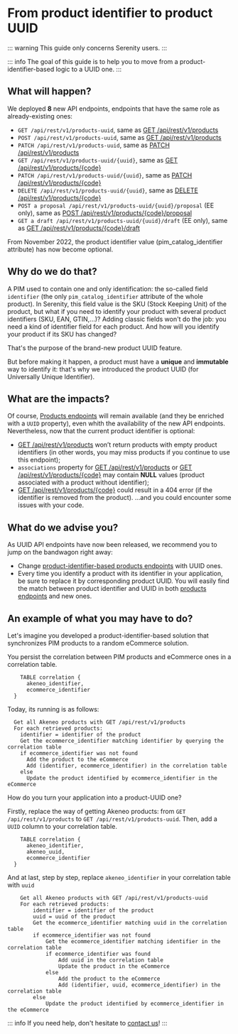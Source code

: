# From product identifier to product UUID

::: warning
This guide only concerns Serenity users.
:::

::: info
The goal of this guide is to help you to move from a product-identifier-based logic to a UUID one.
:::

## What will happen?

We deployed **8** new API endpoints, endpoints that have the same role as already-existing ones:
- `GET /api/rest/v1/products-uuid`, same as [GET /api/rest/v1/products](https://api.akeneo.com/api-reference.html#get_products)
- `POST /api/rest/v1/products-uuid`, same as [GET /api/rest/v1/products](https://api.akeneo.com/api-reference.html#post_products)
- `PATCH /api/rest/v1/products-uuid`, same as [PATCH /api/rest/v1/products](https://api.akeneo.com/api-reference.html#patch_products)
- `GET /api/rest/v1/products-uuid/{uuid}`, same as [GET /api/rest/v1/products/{code}](https://api.akeneo.com/api-reference.html#get_products__code_)
- `PATCH /api/rest/v1/products-uuid/{uuid}`, same as [PATCH /api/rest/v1/products/{code}](https://api.akeneo.com/api-reference.html#patch_products__code_)
- `DELETE /api/rest/v1/products-uuid/{uuid}`, same as [DELETE /api/rest/v1/products/{code}](https://api.akeneo.com/api-reference.html#delete_products__code_)
- `POST a proposal /api/rest/v1/products-uuid/{uuid}/proposal` (EE only), same as [POST /api/rest/v1/products/{code}/proposal](https://api.akeneo.com/api-reference.html#post_proposal)
- `GET a draft /api/rest/v1/products-uuid/{uuid}/draft` (EE only), same as [GET /api/rest/v1/products/{code}/draft](https://api.akeneo.com/api-reference.html#get_draft__code_)

From November 2022, the product identifier value (pim_catalog_identifier attribute) has now become optional.

## Why do we do that?

A PIM used to contain one and only identification: the so-called field `identifier` (the only `pim_catalog_identifier` attribute of the whole product).
In Serenity, this field value is the SKU (Stock Keeping Unit) of the product, but what if you need to identify your product with several product identifiers (SKU, EAN, GTIN,...)?
Adding classic fields won't do the job: you need a kind of identifier field for each product.
And how will you identify your product if its SKU has changed?

That's the purpose of the brand-new product UUID feature.

But before making it happen, a product must have a **unique** and **immutable** way to identify it: that's why we introduced the product UUID (for Universally Unique Identifier).

## What are the impacts?

Of course, [Products endpoints](https://api.akeneo.com/api-reference.html#Product) will remain available (and they be enriched with a `UUID` property), even whith the availability of the new API endpoints.
Nevertheless, now that the current product identifier is optional:
- [GET /api/rest/v1/products](https://api.akeneo.com/api-reference.html#get_products) won’t return products with empty product identifiers (in other words, you may miss products if you continue to use this endpoint);
- `associations` property for [GET /api/rest/v1/products](https://api.akeneo.com/api-reference.html#get_products) or [GET /api/rest/v1/products/{code}](https://api.akeneo.com/api-reference.html#get_products__code_) may contain **NULL** values (product associated with a product without identifier);
-  [GET /api/rest/v1/products/{code}](https://api.akeneo.com/api-reference.html#get_products__code_) could result in a 404 error (if the identifier is removed from the product).
  ...and you could encounter some issues with your code.

## What do we advise you?

As UUID API endpoints have now been released, we recommend you to jump on the bandwagon right away:
- Change [product-identifier-based products endpoints](https://api.akeneo.com/api-reference.html#Product) with UUID ones.
- Every time you identify a product with its identifier in your application, be sure to replace it by corresponding product UUID. You will easily find the match between product identifier and UUID in both [products endpoints](https://api.akeneo.com/api-reference.html#Product) and new ones.

## An example of what you may have to do?

Let's imagine you developed a product-identifier-based solution that synchronizes PIM products to a random eCommerce solution.

You persist the correlation between PIM products and eCommerce ones in a correlation table.

```code
    TABLE correlation {
      akeneo_identifier,
      ecommerce_identifier
  }
  ```

Today, its running is as follows:

```code
  Get all Akeneo products with GET /api/rest/v1/products
  For each retrieved products:
    identifier = identifier of the product
    Get the ecommerce_identifier matching identifier by querying the correlation table
    if ecommerce_identifier was not found
      Add the product to the eCommerce
      Add (identifier, ecommerce_identifier) in the correlation table
    else
      Update the product identified by ecommerce_identifier in the eCommerce
  ```

How do you turn your application into a product-UUID one?

Firstly, replace the way of getting Akeneo products: from `GET /api/rest/v1/products` to `GET /api/rest/v1/products-uuid`.
Then, add a `UUID` column to your correlation table.

```code
    TABLE correlation {
      akeneo_identifier,
      akeneo_uuid,
      ecommerce_identifier
  }
  ```

And at last, step by step, replace `akeneo_identifier` in your correlation table with `uuid`

```code
    Get all Akeneo products with GET /api/rest/v1/products-uuid
    For each retrieved products:
        identifier = identifier of the product
        uuid = uuid of the product
        Get the ecommerce_identifier matching uuid in the correlation table
        if ecommerce_identifier was not found
            Get the ecommerce_identifier matching identifier in the correlation table
            if ecommerce_identifier was found
                Add uuid in the correlation table
                Update the product in the eCommerce
            else
                Add the product to the eCommerce
                Add (identifier, uuid, ecommerce_identifier) in the correlation table
        else
            Update the product identified by ecommerce_identifier in the eCommerce
  ```

::: info
If you need help, don't hesitate to [contact us](https://www.akeneo.com/contact/)!
:::
